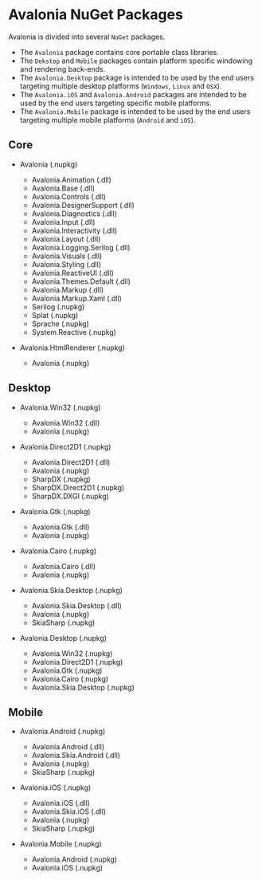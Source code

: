 # Avalonia NuGet Packages

Avalonia is divided into several `NuGet` packages. 

* The `Avalonia` package contains core portable class libraries.
* The `Dekstop` and `Mobile` packages contain platform specific windowing and rendering back-ends.
* The `Avalonia.Desktop` package is intended to be used by the end users targeting multiple desktop platforms (`Windows`, `Linux` and `OSX`).
* The `Avalonia.iOS` and `Avalonia.Android` packages are intended to be used by the end users targeting specific mobile platforms. 
* The `Avalonia.Mobile` package is intended to be used by the end users targeting multiple mobile platforms (`Android` and `iOS`).

## Core

* Avalonia (.nupkg)
  - Avalonia.Animation (.dll)
  - Avalonia.Base (.dll)
  - Avalonia.Controls (.dll)
  - Avalonia.DesignerSupport (.dll)
  - Avalonia.Diagnostics (.dll)
  - Avalonia.Input (.dll)
  - Avalonia.Interactivity (.dll)
  - Avalonia.Layout (.dll)
  - Avalonia.Logging.Serilog (.dll)
  - Avalonia.Visuals (.dll)
  - Avalonia.Styling (.dll)
  - Avalonia.ReactiveUI (.dll)
  - Avalonia.Themes.Default (.dll)
  - Avalonia.Markup (.dll)
  - Avalonia.Markup.Xaml (.dll)
  - Serilog (.nupkg)
  - Splat (.nupkg)
  - Sprache (.nupkg)
  - System.Reactive (.nupkg)

* Avalonia.HtmlRenderer (.nupkg)
  - Avalonia (.nupkg)

## Desktop

* Avalonia.Win32 (.nupkg)
  - Avalonia.Win32 (.dll)
  - Avalonia (.nupkg)

* Avalonia.Direct2D1 (.nupkg)
  - Avalonia.Direct2D1 (.dll)
  - Avalonia (.nupkg)
  - SharpDX (.nupkg)
  - SharpDX.Direct2D1 (.nupkg)
  - SharpDX.DXGI (.nupkg)

* Avalonia.Gtk (.nupkg)
  - Avalonia.Gtk (.dll)
  - Avalonia (.nupkg)

* Avalonia.Cairo (.nupkg)
  - Avalonia.Cairo (.dll)
  - Avalonia (.nupkg)

* Avalonia.Skia.Desktop (.nupkg)
  - Avalonia.Skia.Desktop (.dll)
  - Avalonia (.nupkg)
  - SkiaSharp (.nupkg)

* Avalonia.Desktop (.nupkg)
  - Avalonia.Win32 (.nupkg)
  - Avalonia.Direct2D1 (.nupkg)
  - Avalonia.Gtk (.nupkg)
  - Avalonia.Cairo (.nupkg)
  - Avalonia.Skia.Desktop (.nupkg)

## Mobile

* Avalonia.Android (.nupkg)
  - Avalonia.Android (.dll)
  - Avalonia.Skia.Android (.dll)
  - Avalonia (.nupkg)
  - SkiaSharp (.nupkg)

* Avalonia.iOS (.nupkg)
  - Avalonia.iOS (.dll)
  - Avalonia.Skia.iOS (.dll)
  - Avalonia (.nupkg)
  - SkiaSharp (.nupkg)

* Avalonia.Mobile (.nupkg)
  - Avalonia.Android (.nupkg)
  - Avalonia.iOS (.nupkg)
